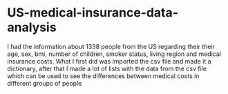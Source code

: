 # US-medical-insurance-data-analysis
I had the information about 1338 people from the US regarding their their age, sex, bmi,  number of children, smoker status, living region and medical insurance costs.
What I first did was imported the csv file and made it a dictionary, after that I made a lot of lists with the data from 
the csv file which can be used to see the differences between medical costs in different groups of people
